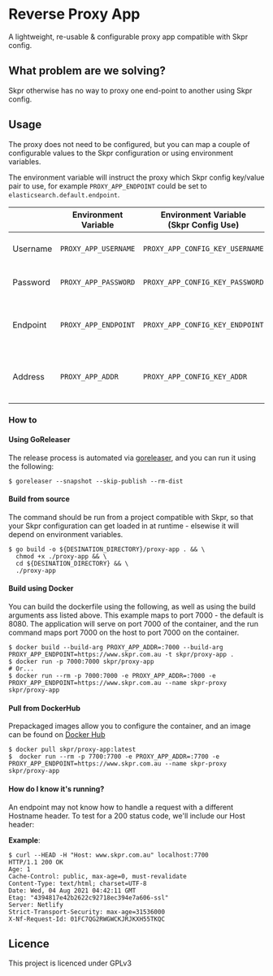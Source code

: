 Reverse Proxy App
=======================

A lightweight, re-usable & configurable proxy app compatible with Skpr config.

## What problem are we solving?

Skpr otherwise has no way to proxy one end-point to another using Skpr config.

## Usage

The proxy does not need to be configured, but you can map a couple of 
configurable values to the Skpr configuration or using environment variables.

The environment variable will instruct the proxy which Skpr config key/value
pair to use, for example `PROXY_APP_ENDPOINT` could be set to
`elasticsearch.default.endpoint`.

|          | Environment Variable | Environment Variable<br />(Skpr Config Use) | Explaination |
|----------|----------------------|---------------------------------------------|----------------------------------------------------------------------------------------------------------------------|
| Username | `PROXY_APP_USERNAME` | `PROXY_APP_CONFIG_KEY_USERNAME`             | HTTP Basic Authentication username for target endpoint.                                                              |
| Password | `PROXY_APP_PASSWORD` | `PROXY_APP_CONFIG_KEY_PASSWORD`             | HTTP Basic Authentication password for target endpoint.                                                              |
| Endpoint | `PROXY_APP_ENDPOINT` | `PROXY_APP_CONFIG_KEY_ENDPOINT`             | The single endpoint you wish to proxy to which includes the schema and port. Example: `https://54.206.202.192:4040`  |
| Address  | `PROXY_APP_ADDR`     | `PROXY_APP_CONFIG_KEY_ADDR`                 | The local address you wish to access the endpoint from, expressed as a port with an appended colon. Example: `:8080` | 

### How to

#### Using GoReleaser

The release process is automated via [goreleaser](https://goreleaser.com/), and you can run it using the following:

```shell
$ goreleaser --snapshot --skip-publish --rm-dist
```

#### Build from source

The command should be run from a project compatible with Skpr, so that your
Skpr configuration can get loaded in at runtime - elsewise it will depend
on environment variables.

```shell
$ go build -o ${DESINATION_DIRECTORY}/proxy-app . && \
  chmod +x ./proxy-app && \
  cd ${DESINATION_DIRECTORY} && \
  ./proxy-app
```

#### Build using Docker

You can build the dockerfile using the following, as well as using the build
arguments ass listed above. This example maps to port 7000 - the default 
is 8080. The application will serve on port 7000 of the container, and the
run command maps port 7000 on the host to port 7000 on the container.

```shell
$ docker build --build-arg PROXY_APP_ADDR=:7000 --build-arg PROXY_APP_ENDPOINT=https://www.skpr.com.au -t skpr/proxy-app .
$ docker run -p 7000:7000 skpr/proxy-app
# Or...
$ docker run --rm -p 7000:7000 -e PROXY_APP_ADDR=:7000 -e PROXY_APP_ENDPOINT=https://www.skpr.com.au --name skpr-proxy skpr/proxy-app
```

#### Pull from DockerHub

Prepackaged images allow you to configure the container, and an image can
be found on [Docker Hub](https://hub.docker.com/r/skpr/proxy-app)

```shell
$ docker pull skpr/proxy-app:latest
$  docker run --rm -p 7700:7700 -e PROXY_APP_ADDR=:7700 -e PROXY_APP_ENDPOINT=https://www.skpr.com.au --name skpr-proxy skpr/proxy-app
```

#### How do I know it's running?

An endpoint may not know how to handle a request with a different Hostname
header. To test for a 200 status code, we'll include our Host header:

**Example**:
```shell
$ curl --HEAD -H "Host: www.skpr.com.au" localhost:7700
HTTP/1.1 200 OK
Age: 1
Cache-Control: public, max-age=0, must-revalidate
Content-Type: text/html; charset=UTF-8
Date: Wed, 04 Aug 2021 04:42:11 GMT
Etag: "4394817e42b2622c92718ec394e7a606-ssl"
Server: Netlify
Strict-Transport-Security: max-age=31536000
X-Nf-Request-Id: 01FC7QG2RWGWCKJRJKXH55TKQC
```

## Licence

This project is licenced under GPLv3